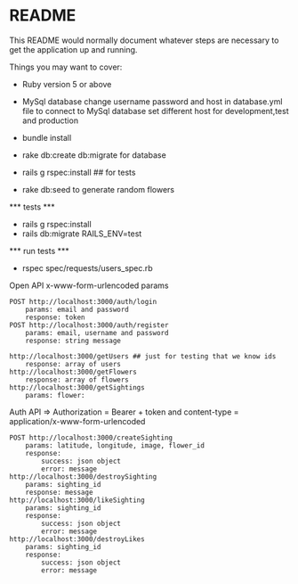 # README

This README would normally document whatever steps are necessary to get the
application up and running.

Things you may want to cover:

* Ruby version 5 or above

* MySql database
change username password and host in database.yml file to connect to MySql database
set different host for development,test and production 

* bundle install
* rake db:create db:migrate for database
* rails g rspec:install ## for tests
* rake db:seed to generate random flowers

*** tests ***
* rails g rspec:install
* rails db:migrate RAILS_ENV=test

*** run tests ***
* rspec spec/requests/users_spec.rb

Open API x-www-form-urlencoded params

    POST http://localhost:3000/auth/login
        params: email and password
        response: token
    POST http://localhost:3000/auth/register
        params: email, username and password
        response: string message

    http://localhost:3000/getUsers ## just for testing that we know ids
        response: array of users
    http://localhost:3000/getFlowers
        response: array of flowers
    http://localhost:3000/getSightings
        params: flower:

Auth API => Authorization = Bearer + token and content-type = application/x-www-form-urlencoded

    POST http://localhost:3000/createSighting
        params: latitude, longitude, image, flower_id
        response:
            success: json object
            error: message
    http://localhost:3000/destroySighting
        params: sighting_id
        response: message
    http://localhost:3000/likeSighting
        params: sighting_id
        response:
            success: json object
            error: message
    http://localhost:3000/destroyLikes
        params: sighting_id
        response:
            success: json object
            error: message
